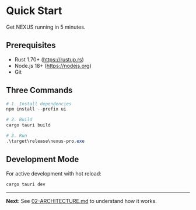 # Quick Start

Get NEXUS running in 5 minutes.

## Prerequisites

- Rust 1.70+ (<https://rustup.rs>)
- Node.js 18+ (<https://nodejs.org>)
- Git

## Three Commands

```powershell
# 1. Install dependencies
npm install --prefix ui

# 2. Build
cargo tauri build

# 3. Run
.\target\release\nexus-pro.exe
```

## Development Mode

For active development with hot reload:

```powershell
cargo tauri dev
```

---

**Next**: See [02-ARCHITECTURE.md](02-ARCHITECTURE.md) to understand how it works.
